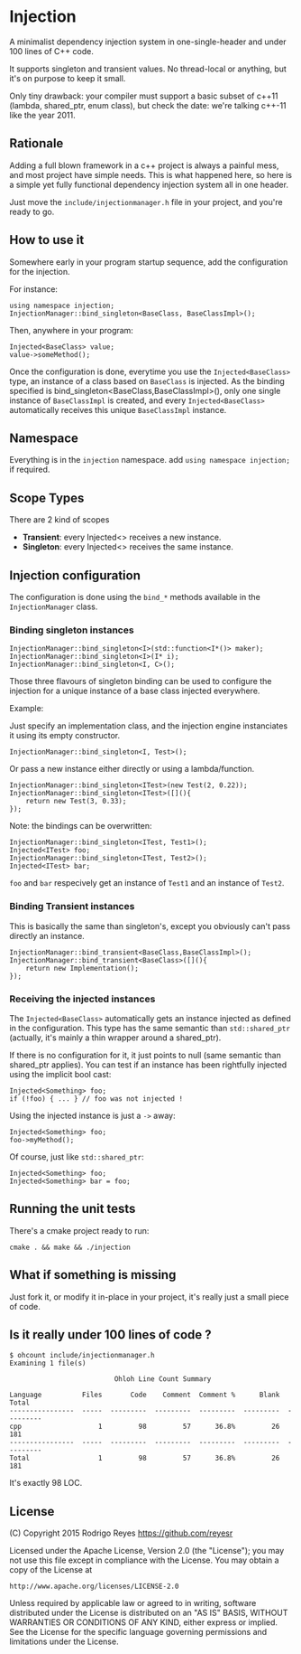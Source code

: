 # Injection

A minimalist dependency injection system in one-single-header and under 100 lines of C++ code.

It supports singleton and transient values. No thread-local or anything, but it's on purpose to keep it small.

Only tiny drawback: your compiler must support a basic subset of c++11 (lambda, shared_ptr, enum class), but check the date: we're talking c++-11 like the year 2011.

## Rationale

Adding a full blown framework in a c++ project is always a painful mess, and most project have simple needs. This is what happened here, so here is a simple yet fully functional dependency injection system all in one header.

Just move the `include/injectionmanager.h` file in your project, and you're ready to go.

## How to use it

Somewhere early in your program startup sequence, add the configuration for the injection.

For instance:

    using namespace injection;
    InjectionManager::bind_singleton<BaseClass, BaseClassImpl>();

Then, anywhere in your program:

    Injected<BaseClass> value;
    value->someMethod();

Once the configuration is done, everytime you use the `Injected<BaseClass>` type, an instance of a class based on `BaseClass` is injected. As the binding specified is bind_singleton<BaseClass,BaseClassImpl>(), only one single instance of `BaseClassImpl` is created, and every `Injected<BaseClass>` automatically receives this unique `BaseClassImpl` instance.

## Namespace

Everything is in the `injection` namespace. add `using namespace injection;` if required.

## Scope Types

There are 2 kind of scopes

- **Transient**: every Injected<> receives a new instance.
- **Singleton**: every Injected<> receives the same instance.

## Injection configuration

The configuration is done using the `bind_*` methods available in the `InjectionManager` class.

### Binding singleton instances

    InjectionManager::bind_singleton<I>(std::function<I*()> maker);
    InjectionManager::bind_singleton<I>(I* i);
    InjectionManager::bind_singleton<I, C>();

Those three flavours of singleton binding can be used to configure the injection for a unique instance of a base class injected everywhere.

Example:

Just specify an implementation class, and the injection engine instanciates it using its empty constructor.

    InjectionManager::bind_singleton<I, Test>();

Or pass a new instance either directly or using a lambda/function.

    InjectionManager::bind_singleton<ITest>(new Test(2, 0.22));
    InjectionManager::bind_singleton<ITest>([](){
        return new Test(3, 0.33);
    });


Note: the bindings can be overwritten:

    InjectionManager::bind_singleton<ITest, Test1>();
    Injected<ITest> foo;
    InjectionManager::bind_singleton<ITest, Test2>();
    Injected<ITest> bar;

`foo` and `bar` respecively get an instance of `Test1` and an instance of `Test2`.

### Binding Transient instances

This is basically the same than singleton's, except you obviously can't pass directly an instance.

    InjectionManager::bind_transient<BaseClass,BaseClassImpl>();
    InjectionManager::bind_transient<BaseClass>([](){
        return new Implementation();
    });

### Receiving the injected instances

The `Injected<BaseClass>` automatically gets an instance injected as defined in the configuration. This type has the same semantic than `std::shared_ptr` (actually, it's mainly a thin wrapper around a shared_ptr).

If there is no configuration for it, it just points to null (same semantic than shared_ptr applies). You can test if an instance has been rightfully injected using the implicit bool cast:

    Injected<Something> foo;
    if (!foo) { ... } // foo was not injected !

Using the injected instance is just a `->` away:

    Injected<Something> foo;
    foo->myMethod();

Of course, just like `std::shared_ptr`:

    Injected<Something> foo;
    Injected<Something> bar = foo;

## Running the unit tests

There's a cmake project ready to run:

    cmake . && make && ./injection

## What if something is missing

Just fork it, or modify it in-place in your project, it's really just a small piece of code.

## Is it really under 100 lines of code ?

    $ ohcount include/injectionmanager.h
    Examining 1 file(s)

                              Ohloh Line Count Summary

    Language          Files       Code    Comment  Comment %      Blank      Total
    ----------------  -----  ---------  ---------  ---------  ---------  ---------
    cpp                   1         98         57      36.8%         26        181
    ----------------  -----  ---------  ---------  ---------  ---------  ---------
    Total                 1         98         57      36.8%         26        181

It's exactly 98 LOC.

## License

(C) Copyright 2015 Rodrigo Reyes https://github.com/reyesr

Licensed under the Apache License, Version 2.0 (the "License");
you may not use this file except in compliance with the License.
You may obtain a copy of the License at

    http://www.apache.org/licenses/LICENSE-2.0

Unless required by applicable law or agreed to in writing, software
distributed under the License is distributed on an "AS IS" BASIS,
WITHOUT WARRANTIES OR CONDITIONS OF ANY KIND, either express or implied.
See the License for the specific language governing permissions and
limitations under the License.
